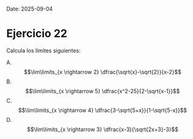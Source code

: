 Date: 2025-09-04

# Ejercicio 22


Calcula los límites siguientes:

A.  $$\lim\limits_{x \rightarrow 2} \dfrac{\sqrt{x}-\sqrt{2}}{x-2}$$
B.  $$\lim\limits_{x \rightarrow 5} \dfrac{x^2-25}{2-\sqrt{x-1}}$$
C.  $$\lim\limits_{x \rightarrow 4} \dfrac{3-\sqrt{5+x}}{1-\sqrt{5-x}}$$
D.  $$\lim\limits_{x \rightarrow 3} \dfrac{x-3}{\sqrt{2x+3}-3}$$
